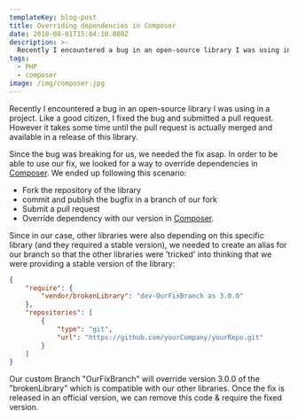 ```yaml
---
templateKey: blog-post
title: Overriding dependencies in Composer
date: 2018-08-01T15:04:10.000Z
description: >-
  Recently I encountered a bug in an open-source library I was using in a project. Like a good citizen, I fixed the bug and submitted a pull request. However it takes some time until the pull request is actually merged and available in a release of this library.
tags:
  - PHP
  - composer
image: /img/composer.jpg
---
```


Recently I encountered a bug in an open-source library I was using in a project. Like a good citizen, I fixed the bug and submitted a pull request. However it takes some time until the pull request is actually merged and available in a release of this library.

Since the bug was breaking for us, we needed the fix asap. In order to be able to use our fix, we looked for a way to override dependencies in [Composer](https://getcomposer.org/). We ended up following this scenario:

- Fork the repository of the library
- commit and publish the bugfix in a branch of our fork
- Submit a pull request
- Override dependency with our version in [Composer](https://getcomposer.org/).

Since in our case, other libraries were also depending on this specific library (and they required a stable version), we needed to create an alias for our branch so that the other libraries were 'tricked' into thinking that we were providing a stable version of the library:

``` json
{
    "require": {
        "vendor/brokenLibrary": "dev-OurFixBranch as 3.0.0"
    },
    "repositories": [
        {
            "type": "git",
            "url": "https://github.com/yourCompany/yourRepo.git"
        }
    ]
}
```

Our custom Branch "OurFixBranch" will override version 3.0.0 of the "brokenLibrary" which is compatible with our other libraries. Once the fix is released in an official version, we can remove this code & require the fixed version.

